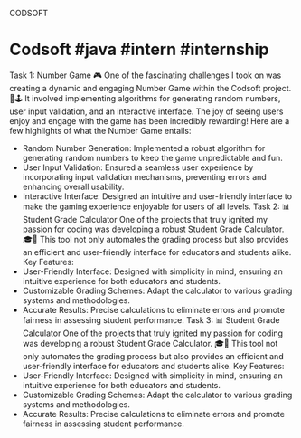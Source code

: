 CODSOFT
# Codsoft #java #intern #internship
Task 1: Number Game 🎮
One of the fascinating challenges I took on was creating a dynamic and engaging Number Game within the Codsoft project. 🔢🕹️ It involved implementing algorithms for generating random numbers, user input validation, and an interactive interface. The joy of seeing users enjoy and engage with the game has been incredibly rewarding!
Here are a few highlights of what the Number Game entails:
- Random Number Generation: Implemented a robust algorithm for generating random numbers to keep the game unpredictable and fun.
- User Input Validation: Ensured a seamless user experience by incorporating input validation mechanisms, preventing errors and enhancing overall usability.
- Interactive Interface: Designed an intuitive and user-friendly interface to make the gaming experience enjoyable for users of all levels.
Task 2: 📊 Student Grade Calculator
One of the projects that truly ignited my passion for coding was developing a robust Student Grade Calculator. 🎓💯 This tool not only automates the grading process but also provides an efficient and user-friendly interface for educators and students alike.
Key Features:
- User-Friendly Interface: Designed with simplicity in mind, ensuring an intuitive experience for both educators and students.
- Customizable Grading Schemes: Adapt the calculator to various grading systems and methodologies.
- Accurate Results: Precise calculations to eliminate errors and promote fairness in assessing student performance.
Task 3: 📊 Student Grade Calculator
One of the projects that truly ignited my passion for coding was developing a robust Student Grade Calculator. 🎓💯 This tool not only automates the grading process but also provides an efficient and user-friendly interface for educators and students alike.
Key Features:
- User-Friendly Interface: Designed with simplicity in mind, ensuring an intuitive experience for both educators and students.
- Customizable Grading Schemes: Adapt the calculator to various grading systems and methodologies.
- Accurate Results: Precise calculations to eliminate errors and promote fairness in assessing student performance.
